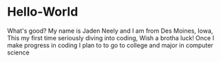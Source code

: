 # Hello-World
What's good?
My name is Jaden Neely and I am from Des Moines, Iowa,
This my first time seriously diving into coding,
Wish a brotha luck!
Once I make progress in coding I plan to to go to college and major in computer science

